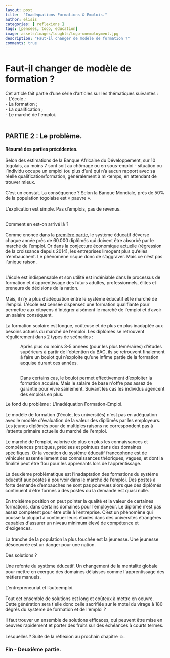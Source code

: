 ```yaml
---
layout: post
title:  "Inadéquations Formations & Emplois."
author: elisis
categories: [ reflexions ]
tags: [pensees, togo, education]
image: assets/images/toughts/togo-unemployment.jpg
description: "Faut-il changer de modèle de formation ?"
comments: true  
---
```


<h1 class="mb-20">Faut-il changer de modèle de formation ?</h1>
<p>
    Cet article fait partie d’une série d’articles sur les thématiques suivantes :<br>
    - L’école ; <br>
    - La formation ;<br>
    - La qualification ;<br>
    - Le marché de l'emploi.<br>
    <br>
</p>
<h2 class="mb-20">PARTIE 2 : Le problème.</h2>
<h4 class="mb-3 mt-5">Résumé des parties précédentes.</h4>
<p>
    Selon des estimations de la Banque Africaine du Développement, sur 10
    togolais, au moins 7 sont soit au chômage ou en sous-emploi - situation ou
    l’individu occupe un emploi (ou plus d’un) qui n’a aucun rapport avec sa réelle
    qualification/formation, généralement à mi-temps, en attendant de trouver
    mieux.
    <br><br>
    C’est un constat. La conséquence ? Selon la Banque Mondiale, près de
    50% de la population togolaise est « pauvre ».
    <br><br>
    L’explication est simple. Pas d’emplois, pas de revenus.
    <br><br>
</p>
<p>
    Comment en est-on arrivé là ? <br><br>
    Comme enoncé dans la <a href="../reflexions-unemployment-togo"
            target="_blank">première partie</a>, le système
    éducatif déverse chaque année
    près de 60.000 diplômés qui doivent être absorbé par le marché de l’emploi.
    Or dans la conjecture économique actuelle (régression de la croissance
    depuis 2014), les entreprises limogent plus qu’elles n’embauchent. Le
    phénomène risque donc de s’aggraver. Mais ce n’est pas l’unique raison.
    <br><br>
</p>
<p>
    L’école est indispensable et son utilité est indéniable dans le processus
    de formation et d’apprentissage des futurs adultes, professionnels, élites et
    preneurs de décisions de la nation.
    <br><br>
    Mais, il n’y a plus d’adéquation entre le système éducatif et le marché de
    l’emploi. L'école est censée dispensez une formation qualifiante pour
    permettre aux citoyens d'intégrer aisément le marché de l'emploi et d’avoir
    un salaire conséquent.
    <br>
    <br>
    La formation scolaire est longue, coûteuse et de plus en plus
    inadaptée aux besoins actuels du marché de l’emploi. Les diplômés se retrouvent régulièrement dans
    2 types de scénarios :
    <br>
</p>

<ul>
    <ol>
        Après plus ou moins 3-5 années (pour les plus téméraires) d’études
        supérieurs à partir de l'obtention du BAC, ils se retrouvent finalement à faire
        un boulot qui n’exploite qu’une infime partie de la formation acquise
        durant ces années.
        <br>
    </ol>
    <ol>
        <br>
        Dans certains cas, le boulot permet effectivement d’exploiter la
        formation acquise. Mais le salaire de base n'offre pas assez de garantie pour vivre
        sainement. Suivant les cas les individus agencent des emplois en plus.
    </ol>
</ul>

<p>
    Le fond du problème : L’inadéquation Formation-Emploi.
    <br>
    <br>
    Le modèle de formation (l'école, les universités) n'est pas en adéquation
    avec le modèle d'évaluation de la valeur des diplômés par les employeurs.
    Les jeunes diplômés pour de multiples raisons ne correspondent pas à
    l'attente primaire actuelle du marché de l'emploi.
    <br>
    <br>
    Le marché de l’emploi, valorise de plus en plus les connaissances et
    compétences pratiques, précises et pointues dans des domaines
    spécifiques. Or la vocation du système éducatif francophone est de
    véhiculer essentiellement des connaissances théoriques, vagues, et dont
    la finalité peut être flou pour les apprenants lors de l’apprentissage.
    <br>
    <br>
    La deuxième problématique est l’inadaptation des formations du système
    éducatif aux postes à pourvoir dans le marché de l’emploi. Des postes à
    forte demande d’embauches ne sont pas pourvues alors que des diplômés
    continuent d’être formés à des postes ou la demande est quasi nulle.
    <br>
    <br>
    En troisième position on peut pointer la qualité et la valeur de certaines
    formations, dans certains domaines pour l’employeur. Le diplômé n’est
    pas assez compétent pour être utile à l’entreprise. C’est un phénomène
    qui pousse la plupart à continuer leurs études dans des universités
    étrangères capables d'assurer un niveau minimum élevé de compétence et d'exigences.
    <br>
    <br>
    La tranche de la population la plus touchée est la jeunesse. Une jeunesse
    désoeuvrée est un danger pour une nation.
    <br>
    <br>
    Des solutions ?
    <br>
    <br>
    Une refonte du système éducatif.
    Un changement de la mentalité globale pour mettre en exergue des
    domaines
    délaissés comme l'apprentissage des métiers manuels.<br><br>
    L’entrepreneuriat et l’autoemploi.
    <br>
    <br>
    Tout cet ensemble de solutions est long et coûteux à mettre en oeuvre.
    Cette génération sera t'elle donc celle sacrifiée sur le motel du virage à 180 dégrés du système de
    formation
    et de l'emploi ?
    <br>
    <br>
    Il faut trouver un ensemble de solutions efficaces, qui peuvent être mise en oeuvres rapidement
    et porter des fruits sur des échéances à courts termes.
    <br>
    <br>
    Lesquelles ?
    Suite de la réflexion au prochain chapitre ☺.

<h3 class="mb-3 mt-5">Fin - Deuxième partie.</h3>
<br>
<br>